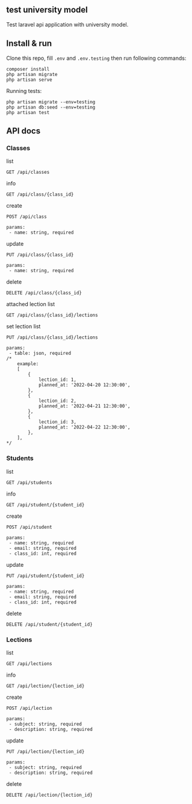 ## test university model

Test laravel api application with university model.

## Install & run

Clone this repo, fill `.env` and `.env.testing` then run following commands:
```
composer install
php artisan migrate
php artisan serve
```

Running tests:
```
php artisan migrate --env=testing
php artisan db:seed --env=testing
php artisan test
```

## API docs
### Classes

list
```
GET /api/classes
```

info
```
GET /api/class/{class_id}
```

create
```
POST /api/class

params:
 - name: string, required
```

update
```
PUT /api/class/{class_id}

params:
 - name: string, required
```

delete
```
DELETE /api/class/{class_id}
```

attached lection list
```
GET /api/class/{class_id}/lections
```

set lection list
```
PUT /api/class/{class_id}/lections

params:
 - table: json, required
/*
    example:
    [
        {
            lection_id: 1,
            planned_at: '2022-04-20 12:30:00',
        },
        {
            lection_id: 2,
            planned_at: '2022-04-21 12:30:00',
        },
        {
            lection_id: 3,
            planned_at: '2022-04-22 12:30:00',
        },
    ],
*/
```
### Students
list
```
GET /api/students
```

info
```
GET /api/student/{student_id}
```

create
```
POST /api/student

params:
 - name: string, required
 - email: string, required
 - class_id: int, required
```

update
```
PUT /api/student/{student_id}

params:
 - name: string, required
 - email: string, required
 - class_id: int, required
```

delete
```
DELETE /api/student/{student_id}
```

### Lections
list
```
GET /api/lections
```

info
```
GET /api/lection/{lection_id}
```

create
```
POST /api/lection

params:
 - subject: string, required
 - description: string, required
```

update
```
PUT /api/lection/{lection_id}

params:
 - subject: string, required
 - description: string, required
```

delete
```
DELETE /api/lection/{lection_id}
```
